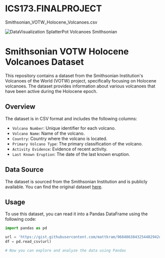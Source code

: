 # ICS173.FINALPROJECT

Smithsonian_VOTW_Holocene_Volcanoes.csv

![DataVisualization SplatterPot Volcanoes Smithsonian](https://github.com/SouleiHSD/ICS173.FINALPROJECT/assets/143763873/19b74487-ecf6-446b-b9ac-62006a376330)

# Smithsonian VOTW Holocene Volcanoes Dataset

This repository contains a dataset from the Smithsonian Institution's Volcanoes of the World (VOTW) project, specifically focusing on Holocene volcanoes. The dataset provides information about various volcanoes that have been active during the Holocene epoch.

## Overview

The dataset is in CSV format and includes the following columns:

- `Volcano Number`: Unique identifier for each volcano.
- `Volcano Name`: Name of the volcano.
- `Country`: Country where the volcano is located.
- `Primary Volcano Type`: The primary classification of the volcano.
- `Activity Evidence`: Evidence of recent activity.
- `Last Known Eruption`: The date of the last known eruption.

## Data Source

The dataset is sourced from the Smithsonian Institution and is publicly available. You can find the original dataset [here](https://gist.githubusercontent.com/mattkram/9684863843254402942dfede27af2cb7/raw/2590dd8185b833aacf247c0595edbb07a025a6d7/Smithsonian_VOTW_Holocene_Volcanoes.csv).

## Usage

To use this dataset, you can read it into a Pandas DataFrame using the following code:

```python
import pandas as pd

url = 'https://gist.githubusercontent.com/mattkram/9684863843254402942dfede27af2cb7/raw/2590dd8185b833aacf247c0595edbb07a025a6d7/Smithsonian_VOTW_Holocene_Volcanoes.csv'
df = pd.read_csv(url)

# Now you can explore and analyze the data using Pandas

